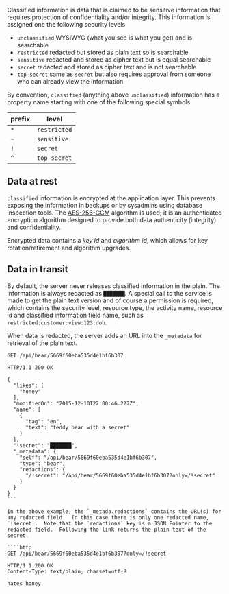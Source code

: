 Classified information is data that is claimed to be sensitive information that requires protection of confidentiality and/or integrity.  This information is assigned one the following security levels

- `unclassified` WYSIWYG (what you see is what you get) and is searchable
- `restricted` redacted but stored as plain text so is searchable
- `sensitive` redacted and stored as cipher text but is equal searchable
- `secret` redacted and stored as  cipher text  and is not searchable
- `top-secret` same as `secret` but also requires approval from someone who can already view the information

By convention, `classified` (anything above `unclassified`) information has a property name starting with one of the following special symbols

prefix | level
------- | -----
`*` | `restricted`
`~` | `sensitive`
`!` | `secret`
`^` | `top-secret`

## Data at rest

`classified` information is encrypted at the application layer.  This prevents exposing the information in backups or by sysadmins using database inspection tools.  The [AES-256-GCM](https://en.wikipedia.org/wiki/Galois/Counter_Mode) algorithm is used; it is an authenticated encryption algorithm designed to provide both data authenticity (integrity) and confidentiality.

Encrypted data contains a *key id* and *algorithm id*, which allows for key rotation/retirement and algorithm upgrades. 

## Data in transit

By default, the server never releases classified information in the plain.  The information is always redacted as `███████`.  A special call to the service is made to get the plain text version and of course a permission is required, which contains the security level, resource type, the activity name, resource id and classified information field name, such as `restricted:customer:view:123:dob`.

When data is redacted, the server adds an URL into the `_metadata` for retrieval of the plain text.

````http
GET /api/bear/5669f60eba535d4e1bf6b307

HTTP/1.1 200 OK

{
  "likes": [
    "honey"
  ],
  "modifiedOn": "2015-12-10T22:00:46.222Z",
  "name": [
    {
      "tag": "en",
      "text": "teddy bear with a secret"
    }
  ],
  "!secret": "███████",
  "_metadata": {
    "self": "/api/bear/5669f60eba535d4e1bf6b307",
    "type": "bear",
    "redactions": {
      "/!secret": "/api/bear/5669f60eba535d4e1bf6b307?only=/!secret"
    }
  }
}
```

In the above example, the `_metada.redactions` contains the URL(s) for any redacted field.  In this case there is only one redacted name, `!secret`.  Note that the `redactions` key is a JSON Pointer to the redacted field.  Following the link returns the plain text of the secret.

````http
GET /api/bear/5669f60eba535d4e1bf6b307?only=/!secret

HTTP/1.1 200 OK
Content-Type: text/plain; charset=utf-8

hates honey
````
